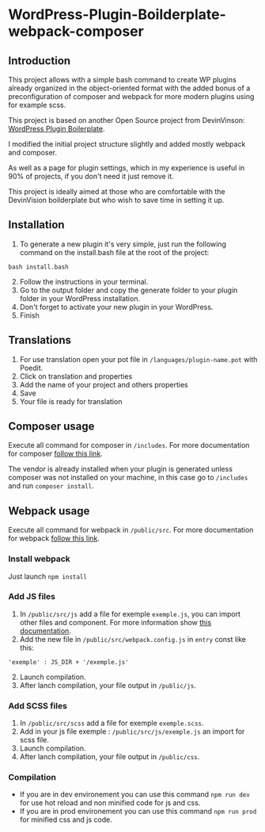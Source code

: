 # WordPress-Plugin-Boilderplate-webpack-composer

## Introduction

This project allows with a simple bash command to create WP plugins already organized in the object-oriented format with the added bonus of a preconfiguration of composer and webpack for more modern plugins using for example scss.

This project is based on another Open Source project from DevinVinson: [WordPress Plugin Boilerplate](https://github.com/DevinVinson/WordPress-Plugin-Boilerplate).

I modified the initial project structure slightly and added mostly webpack and composer.

As well as a page for plugin settings, which in my experience is useful in 90% of projects, if you don't need it just remove it.

This project is ideally aimed at those who are comfortable with the DevinVision boilderplate but who wish to save time in setting it up.

## Installation

1. To generate a new plugin it's very simple, just run the following command on the install.bash file at the root of the project:
```
bash install.bash
```
2. Follow the instructions in your terminal.
3. Go to the output folder and copy the generate folder to your plugin folder in your WordPress installation.
4. Don't forget to activate your new plugin in your WordPress.
5. Finish

## Translations

1. For use translation open your pot file in `/languages/plugin-name.pot` with Poedit.
2. Click on translation and properties
3. Add the name of your project and others properties
4. Save
5. Your file is ready for translation

## Composer usage

Execute all command for composer in `/includes`. For more documentation for composer [follow this link](https://getcomposer.org/).

The vendor is already installed when your plugin is generated unless composer was not installed on your machine, in this case go to `/includes` and run `composer install`.

## Webpack usage

Execute all command for webpack in `/public/src`. For more documentation for webpack [follow this link](https://webpack.js.org/).

### Install webpack

Just launch `npm install`

### Add JS files

1. In `/public/src/js` add a file for exemple `exemple.js`, you can import other files and component. For more information show [this documentation](https://webpack.js.org/api/module-methods/#import).
2. Add the new file in `/public/src/webpack.config.js` in `entry` const like this:
```
'exemple' : JS_DIR + '/exemple.js'
```
2. Launch compilation.
3. After lanch compilation, your file output in `/public/js`.

### Add SCSS files

1. In `/public/src/scss` add a file for exemple `exemple.scss`.
2. Add in your js file exemple : `/public/src/js/exemple.js` an import for scss file.
3. Launch compilation.
4. After lanch compilation, your file output in `/public/css`.

### Compilation

* If you are in dev environement you can use this command `npm run dev` for use hot reload and non minified code for js and css.
* If you are in prod environement you can use this command `npm run prod` for minified css and js code.